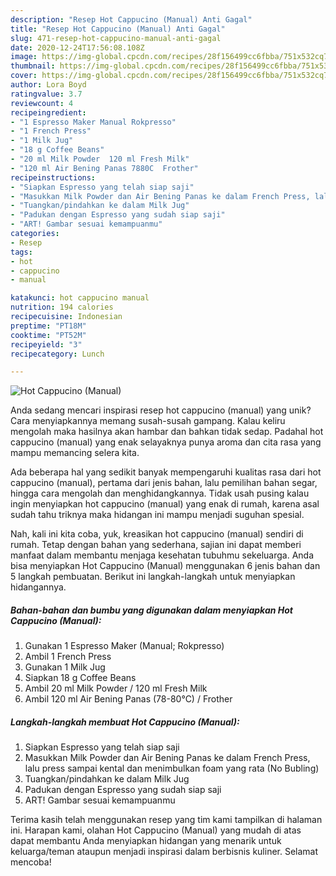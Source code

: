 ```yaml
---
description: "Resep Hot Cappucino (Manual) Anti Gagal"
title: "Resep Hot Cappucino (Manual) Anti Gagal"
slug: 471-resep-hot-cappucino-manual-anti-gagal
date: 2020-12-24T17:56:08.108Z
image: https://img-global.cpcdn.com/recipes/28f156499cc6fbba/751x532cq70/hot-cappucino-manual-foto-resep-utama.jpg
thumbnail: https://img-global.cpcdn.com/recipes/28f156499cc6fbba/751x532cq70/hot-cappucino-manual-foto-resep-utama.jpg
cover: https://img-global.cpcdn.com/recipes/28f156499cc6fbba/751x532cq70/hot-cappucino-manual-foto-resep-utama.jpg
author: Lora Boyd
ratingvalue: 3.7
reviewcount: 4
recipeingredient:
- "1 Espresso Maker Manual Rokpresso"
- "1 French Press"
- "1 Milk Jug"
- "18 g Coffee Beans"
- "20 ml Milk Powder  120 ml Fresh Milk"
- "120 ml Air Bening Panas 7880C  Frother"
recipeinstructions:
- "Siapkan Espresso yang telah siap saji"
- "Masukkan Milk Powder dan Air Bening Panas ke dalam French Press, lalu press sampai kental dan menimbulkan foam yang rata (No Bubling)"
- "Tuangkan/pindahkan ke dalam Milk Jug"
- "Padukan dengan Espresso yang sudah siap saji"
- "ART! Gambar sesuai kemampuanmu"
categories:
- Resep
tags:
- hot
- cappucino
- manual

katakunci: hot cappucino manual 
nutrition: 194 calories
recipecuisine: Indonesian
preptime: "PT18M"
cooktime: "PT52M"
recipeyield: "3"
recipecategory: Lunch

---
```



![Hot Cappucino (Manual)](https://img-global.cpcdn.com/recipes/28f156499cc6fbba/751x532cq70/hot-cappucino-manual-foto-resep-utama.jpg)

Anda sedang mencari inspirasi resep hot cappucino (manual) yang unik? Cara menyiapkannya memang susah-susah gampang. Kalau keliru mengolah maka hasilnya akan hambar dan bahkan tidak sedap. Padahal hot cappucino (manual) yang enak selayaknya punya aroma dan cita rasa yang mampu memancing selera kita.

Ada beberapa hal yang sedikit banyak mempengaruhi kualitas rasa dari hot cappucino (manual), pertama dari jenis bahan, lalu pemilihan bahan segar, hingga cara mengolah dan menghidangkannya. Tidak usah pusing kalau ingin menyiapkan hot cappucino (manual) yang enak di rumah, karena asal sudah tahu triknya maka hidangan ini mampu menjadi suguhan spesial.




Nah, kali ini kita coba, yuk, kreasikan hot cappucino (manual) sendiri di rumah. Tetap dengan bahan yang sederhana, sajian ini dapat memberi manfaat dalam membantu menjaga kesehatan tubuhmu sekeluarga. Anda bisa menyiapkan Hot Cappucino (Manual) menggunakan 6 jenis bahan dan 5 langkah pembuatan. Berikut ini langkah-langkah untuk menyiapkan hidangannya.

<!--inarticleads1-->

##### Bahan-bahan dan bumbu yang digunakan dalam menyiapkan Hot Cappucino (Manual):

1. Gunakan 1 Espresso Maker (Manual; Rokpresso)
1. Ambil 1 French Press
1. Gunakan 1 Milk Jug
1. Siapkan 18 g Coffee Beans
1. Ambil 20 ml Milk Powder / 120 ml Fresh Milk
1. Ambil 120 ml Air Bening Panas (78-80°C) / Frother




<!--inarticleads2-->

##### Langkah-langkah membuat Hot Cappucino (Manual):

1. Siapkan Espresso yang telah siap saji
1. Masukkan Milk Powder dan Air Bening Panas ke dalam French Press, lalu press sampai kental dan menimbulkan foam yang rata (No Bubling)
1. Tuangkan/pindahkan ke dalam Milk Jug
1. Padukan dengan Espresso yang sudah siap saji
1. ART! Gambar sesuai kemampuanmu




Terima kasih telah menggunakan resep yang tim kami tampilkan di halaman ini. Harapan kami, olahan Hot Cappucino (Manual) yang mudah di atas dapat membantu Anda menyiapkan hidangan yang menarik untuk keluarga/teman ataupun menjadi inspirasi dalam berbisnis kuliner. Selamat mencoba!
